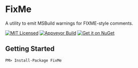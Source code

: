 FixMe
=======

A utility to emit MSBuild warnings for FIXME-style comments.

[![MIT Licensed](https://img.shields.io/badge/license-MIT-blue.svg?style=flat-square)](https://github.com/otac0n/FixMe/blob/master/license.md)
[![Appveyor Build](https://img.shields.io/appveyor/ci/otac0n/FixMe.svg?style=flat-square)](https://ci.appveyor.com/project/otac0n/FixMe)
[![Get it on NuGet](https://img.shields.io/nuget/v/FixMe.svg?style=flat-square)](http://nuget.org/packages/FixMe)

Getting Started
---------------

    PM> Install-Package FixMe
